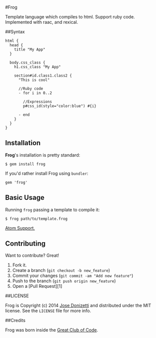 #Frog

Template language which compiles to html. Support ruby code.
Implemented with raac, and rexical.

##Syntax
```
html {
  head {
    title "My App"
  }

  body.css_class {
    h1.css_class "My App"

    section#id.class1.class2 {
      "This is cool"

      //Ruby code
      - for i in 0..2

        //Expressions
        p#css_id(style="color:blue") #{i}

      - end
    }
  }
}

```

## Installation

**Frog**'s installation is pretty standard:

```
$ gem install frog
```

If you'd rather install Frog using `bundler`:

```
gem 'frog'
```

## Basic Usage

Running `frog` passing a template to compile it:

```
$ frog path/to/template.frog
```

[Atom Support.](https://github.com/josedonizetti/atom-language-frog)

## Contributing

Want to contribute? Great!

1. Fork it.
2. Create a branch (`git checkout -b new_feature`)
3. Commit your changes (`git commit -am "Add new feature"`)
4. Push to the branch (`git push origin new_feature`)
5. Open a [Pull Request][1]


##LICENSE

Frog is Copyright (c) 2014 [Jose Donizetti](https://github.com/josedonizetti) and
distributed under the MIT license. See the `LICENSE` file for more info.

##Credits

Frog was born inside the [Great Club of Code](http://www.greatcodeclub.com/).
